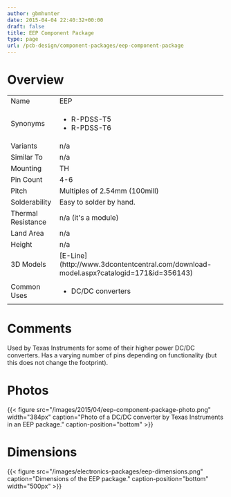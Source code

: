 ```yaml
---
author: gbmhunter
date: 2015-04-04 22:40:32+00:00
draft: false
title: EEP Component Package
type: page
url: /pcb-design/component-packages/eep-component-package
---
```


# Overview


<table style="width: 500px;" >
<tbody >
<tr >

<td >Name
</td>

<td >EEP
</td>
</tr>
<tr >

<td >Synonyms
</td>

<td >



  * R-PDSS-T5
  * R-PDSS-T6


</td>
</tr>
<tr >

<td >Variants
</td>

<td >n/a
</td>
</tr>
<tr >

<td >Similar To
</td>

<td >n/a
</td>
</tr>
<tr >

<td >Mounting
</td>

<td >TH
</td>
</tr>
<tr >

<td >Pin Count
</td>

<td >4-6
</td>
</tr>
<tr >

<td >Pitch
</td>

<td >Multiples of 2.54mm (100mill)
</td>
</tr>
<tr >

<td >Solderability
</td>

<td >Easy to solder by hand.
</td>
</tr>
<tr >

<td >Thermal Resistance
</td>

<td >n/a (it's a module)
</td>
</tr>
<tr >

<td >Land Area
</td>

<td >n/a
</td>
</tr>
<tr >

<td >Height
</td>

<td >n/a
</td>
</tr>
<tr >

<td >3D Models
</td>

<td >[E-Line](http://www.3dcontentcentral.com/download-model.aspx?catalogid=171&id=356143)
</td>
</tr>
<tr >

<td >Common Uses
</td>

<td >



  * DC/DC converters


</td>
</tr>
</tbody>
</table>


# Comments




Used by Texas Instruments for some of their higher power DC/DC converters. Has a varying number of pins depending on functionality (but this does not change the footprint).




# Photos


{{< figure src="/images/2015/04/eep-component-package-photo.png" width="384px" caption="Photo of a DC/DC converter by Texas Instruments in an EEP package." caption-position="bottom" >}}


# Dimensions




{{< figure src="/images/electronics-packages/eep-dimensions.png" caption="Dimensions of the EEP package." caption-position="bottom" width="500px" >}}
